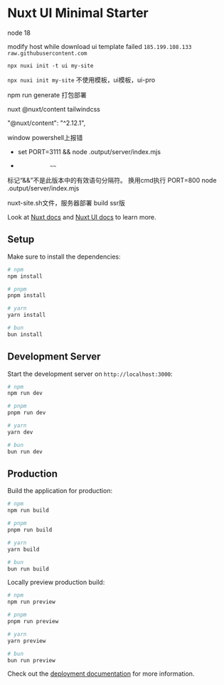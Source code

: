 # Nuxt UI Minimal Starter

node 18

modify host while download ui template failed
`185.199.108.133 raw.githubusercontent.com`

`npx nuxi init -t ui my-site`

`npx nuxi init my-site` 不使用模板，ui模板，ui-pro

npm run generate 打包部署

nuxt
@nuxt/content
tailwindcss

"@nuxt/content": "^2.12.1",

window powershell上报错
+ set PORT=3111 && node .output/server/index.mjs
+               ~~
标记“&&”不是此版本中的有效语句分隔符。
换用cmd执行
PORT=800 node .output/server/index.mjs

nuxt-site.sh文件，服务器部署 build ssr版





Look at [Nuxt docs](https://nuxt.com/docs/getting-started/introduction) and [Nuxt UI docs](https://ui.nuxt.com) to learn more.

## Setup

Make sure to install the dependencies:

```bash
# npm
npm install

# pnpm
pnpm install

# yarn
yarn install

# bun
bun install
```

## Development Server

Start the development server on `http://localhost:3000`:

```bash
# npm
npm run dev

# pnpm
pnpm run dev

# yarn
yarn dev

# bun
bun run dev
```

## Production

Build the application for production:

```bash
# npm
npm run build

# pnpm
pnpm run build

# yarn
yarn build

# bun
bun run build
```

Locally preview production build:

```bash
# npm
npm run preview

# pnpm
pnpm run preview

# yarn
yarn preview

# bun
bun run preview
```

Check out the [deployment documentation](https://nuxt.com/docs/getting-started/deployment) for more information.
